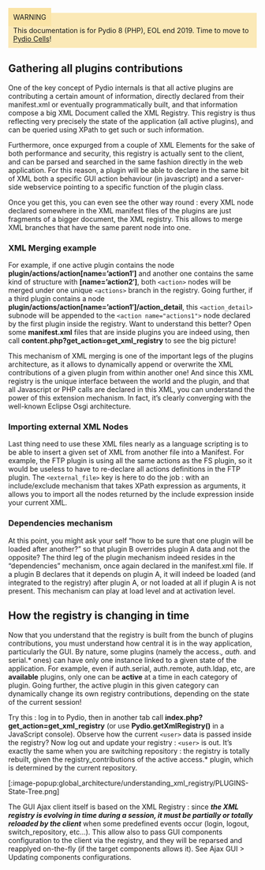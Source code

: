 <div style="background-color: #fbe9b7;font-size: 14px;">
<span style="background-color: #fae4a6;padding: 10px;">WARNING</span>
<span style="padding: 10px;display: inline-block;">This documentation is for Pydio 8 (PHP), EOL end 2019. Time to move to <a href="https://pydio.com/en/docs/cells/v2/quick-start">Pydio Cells</a>!</span>
</div>

## Gathering all plugins contributions
One of the key concept of Pydio internals is that all active plugins are contributing a certain amount of information, directly declared from their manifest.xml or eventually programmatically built, and that information compose a big XML Document called the XML Registry. This registry is thus reflecting very precisely the state of the application (all active plugins), and can be queried using XPath to get such or such information.

Furthermore, once expurged from a couple of XML Elements for the sake of both performance and security, this registry is actually sent to the client, and can be parsed and searched in the same fashion directly in the web application. For this reason, a plugin will be able to declare in the same bit of XML both a specific GUI action behaviour (in javascript) and a server-side webservice pointing to a specific function of the plugin class.

Once you get this, you can even see the other way round : every XML node declared somewhere in the XML manifest files of the plugins are just fragments of a bigger document, the XML registry. This allows to merge XML branches that have the same parent node into one.

### XML Merging example
For example, if one active plugin contains the node **plugin/actions/action[name=’action1′]** and another one contains the same kind of structure with **[name=’action2′]**, both `<action>` nodes will be merged under one unique `<actions>` branch in the registry. Going further, if a third plugin contains a node **plugin/actions/action[name=’action1′]/action_detail**, this `<action_detail>` subnode will be appended to the `<action name="actions1">` node declared by the first plugin inside the registry. Want to understand this better? Open some **manifest.xml** files that are inside plugins you are indeed using, then call **content.php?get_action=get_xml_registry** to see the big picture!

This mechanism of XML merging is one of the important legs of the plugins architecture, as it allows to dynamically append or overwrite the XML contributions of a given plugin from within another one! And since this XML registry is the unique interface between the world and the plugin, and that all Javascript or PHP calls are declared in this XML, you can understand the power of this extension mechanism. In fact, it’s clearly converging with the well-known Eclipse Osgi architecture.

### Importing external XML Nodes
Last thing need to use these XML files nearly as a language scripting is to be able to insert a given set of XML from another file into a Manifest. For example, the FTP plugin is using all the same actions as the FS plugin, so it would be useless to have to re-declare all actions definitions in the FTP plugin. The `<external_file>` key is here to do the job : with an include/exclude mechanism that takes XPath expression as arguments, it allows you to import all the nodes returned by the include expression inside your current XML.

### Dependencies mechanism
At this point, you might ask your self “how to be sure that one plugin will be loaded after another?” so that plugin B overrides plugin A data and not the opposite? The third leg of the plugin mechanism indeed resides in the “dependencies” mechanism, once again declared in the manifest.xml file. If a plugin B declares that it depends on plugin A, it will indeed be loaded (and integrated to the registry) after plugin A, or not loaded at all if plugin A is not present. This mechanism can play at load level and at activation level.

## How the registry is changing in time
Now that you understand that the registry is built from the bunch of plugins contributions, you must understand how central it is in the way application, particularly the GUI. By nature, some plugins (namely the access.*, auth.* and serial.* ones) can have only one instance linked to a given state of the application. For example, even if auth.serial, auth.remote, auth.ldap, etc, are **available** plugins, only one can be **active** at a time in each category of plugin. Going further, the active plugin in this given category can dynamically change its own registry contributions, depending on the state of the current session!

Try this : log in to Pydio, then in another tab call **index.php?get_action=get_xml_registry** (or use **Pydio.getXmlRegistry()** in a JavaScript console). Observe how the current `<user>` data is passed inside the registry? Now log out and update your registry : `<user>` is out. It’s exactly the same when you are switching repository : the registry is totally rebuilt, given the registry_contributions of the active access.* plugin, which is determined by the current repository.

[:image-popup:global_architecture/understanding_xml_registry/PLUGINS-State-Tree.png]

The GUI Ajax client itself is based on the XML Registry : since **_the XML registry is evolving in time during a session, it must be partially or totally reloaded by the client_** when some predefined events occur (login, logout, switch_repository, etc…). This allow also to pass GUI components configuration to the client via the registry, and they will be reparsed and reapplyed on-the-fly (if the target components allows it). See Ajax GUI > Updating components configurations.